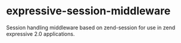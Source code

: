 # expressive-session-middleware
Session handling middleware based on zend-session for use in zend expressive 2.0 applications.
